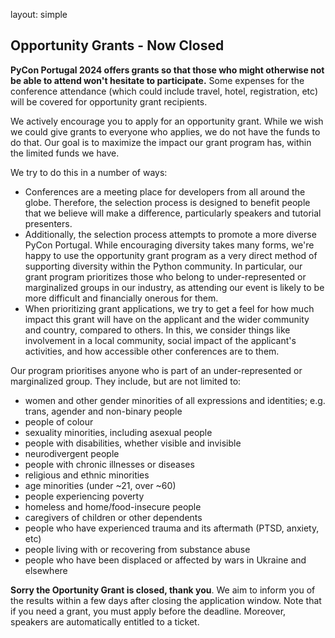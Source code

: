 layout: simple

## Opportunity Grants - Now Closed

**PyCon Portugal 2024 offers grants so that those who might otherwise not be able to attend won't hesitate to participate.** Some expenses for the conference attendance (which could include travel, hotel, registration, etc) will be covered for opportunity grant recipients.

We actively encourage you to apply for an opportunity grant. While we wish we could give grants to everyone who applies, we do not have the funds to do that. Our goal is to maximize the impact our grant program has, within the limited funds we have.

We try to do this in a number of ways:

- Conferences are a meeting place for developers from all around the globe. Therefore, the selection process is designed to benefit people that we believe will make a difference, particularly speakers and tutorial presenters.
- Additionally, the selection process attempts to promote a more diverse PyCon Portugal. While encouraging diversity takes many forms, we're happy to use the opportunity grant program as a very direct method of supporting diversity within the Python community. In particular, our grant program prioritizes those who belong to under-represented or marginalized groups in our industry, as attending our event is likely to be more difficult and financially onerous for them.
- When prioritizing grant applications, we try to get a feel for how much impact this grant will have on the applicant and the wider community and country, compared to others. In this, we consider things like involvement in a local community, social impact of the applicant's activities, and how accessible other conferences are to them.

Our program prioritises anyone who is part of an under-represented or marginalized group. They include, but are not limited to:

- women and other gender minorities of all expressions and identities; e.g. trans, agender and non-binary people
- people of colour
- sexuality minorities, including asexual people
- people with disabilities, whether visible and invisible
- neurodivergent people
- people with chronic illnesses or diseases
- religious and ethnic minorities
- age minorities (under ~21, over ~60)
- people experiencing poverty
- homeless and home/food-insecure people
- caregivers of children or other dependents
- people who have experienced trauma and its aftermath (PTSD, anxiety, etc)
- people living with or recovering from substance abuse
- people who have been displaced or affected by wars in Ukraine and elsewhere

**Sorry the Oportunity Grant is closed, thank you**. We aim to inform you of the results within a few days after closing the application window. Note that if you need a grant, you must apply before the deadline. Moreover, speakers are automatically entitled to a ticket.
